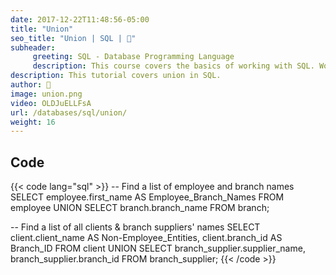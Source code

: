 ```yaml
---
date: 2017-12-22T11:48:56-05:00
title: "Union"
seo_title: "Union | SQL | 🦒"
subheader:
     greeting: SQL - Database Programming Language
     description: This course covers the basics of working with SQL. Work your way through the videos/articles and I'll teach you everything you need to know to interact with database management systems and create powerful relational databases!
description: This tutorial covers union in SQL.
author: 🦒
image: union.png
video: OLDJuELLFsA
url: /databases/sql/union/
weight: 16
---
```


## Code

{{< code lang="sql" >}}
-- Find a list of employee and branch names
SELECT employee.first_name AS Employee_Branch_Names
FROM employee
UNION
SELECT branch.branch_name
FROM branch;

-- Find a list of all clients & branch suppliers' names
SELECT client.client_name AS Non-Employee_Entities, client.branch_id AS Branch_ID
FROM client
UNION
SELECT branch_supplier.supplier_name, branch_supplier.branch_id
FROM branch_supplier;
{{< /code >}}

